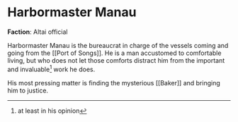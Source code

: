 # Harbormaster Manau

**Faction**: Altai official

Harbormaster Manau is the bureaucrat in charge of the vessels coming and going from the [[Port of Songs]]. He is a man accustomed to comfortable living, but who does not let those comforts distract him from the important and invaluable[^1] work he does.

His most pressing matter is finding the mysterious [[Baker]] and bringing him to justice.

[^1]:at least in his opinion
